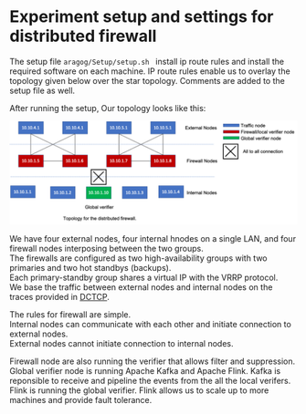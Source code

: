 # Experiment setup and settings for distributed firewall

The setup file  `aragog/Setup/setup.sh ` install ip route rules and install the required software on each machine. IP route rules enable us to overlay the topology given below over the star topology. Comments are added to the setup file as well.

After running the setup, Our topology looks like this:

![Distributed Firewall](./Images/DFtoplogy.png)

We have four external nodes, four internal hnodes on a single LAN, and four firewall nodes interposing between the two groups.  
The firewalls are configured as two high-availability groups with two primaries and two hot standbys (backups).  
Each primary-standby group shares a virtual IP with the VRRP protocol.  
We base the traffic between external nodes and internal nodes on the traces provided in [DCTCP](https://github.com/NofelYaseen/TrafficGenerator).  

The rules for firewall are simple.  
Internal nodes can communicate with each other and initiate connection to external nodes.  
External nodes cannot initiate connection to internal nodes.


Firewall node are also running the verifier that allows filter and suppression.
Global verifier node is running Apache Kafka and Apache Flink.
Kafka is reponsible to receive and pipeline the events from the all the local verifers.  
Flink is running the global verifier. Flink allows us to scale up to more machines and provide fault tolerance.

